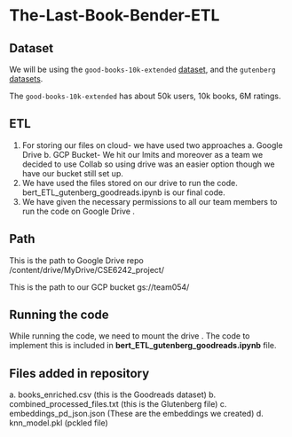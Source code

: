 # The-Last-Book-Bender-ETL 

## Dataset

We will be using the `good-books-10k-extended` [dataset](https://github.com/malcolmosh/goodbooks-10k-extended), and the `gutenberg` [datasets](http://aleph.gutenberg.org/).

The `good-books-10k-extended` has about 50k users, 10k books, 6M ratings.

## ETL 
1. For storing our files on cloud- we have used two approaches
   a. Google Drive
   b. GCP Bucket- We hit our lmits and moreover as a team we decided to use Collab so using drive was an easier option though we have our bucket still set         up.
2. We have used the files stored on our drive to run the code. bert_ETL_gutenberg_goodreads.ipynb is our final code.
3. We have given the necessary permissions to all our team members to run the code on Google Drive .

## Path 
This is the path to Google Drive repo
/content/drive/MyDrive/CSE6242_project/

This is the path to our GCP bucket
gs://team054/

## Running the code
While running the code, we need to mount the drive . The code to implement this is included in  **bert_ETL_gutenberg_goodreads.ipynb** file.

## Files added in repository
a. books_enriched.csv (this is the Goodreads dataset)
b. combined_processed_files.txt (this is the Glutenberg file)
c. embeddings_pd_json.json (These are the embeddings we created)
d. knn_model.pkl (pckled file)




